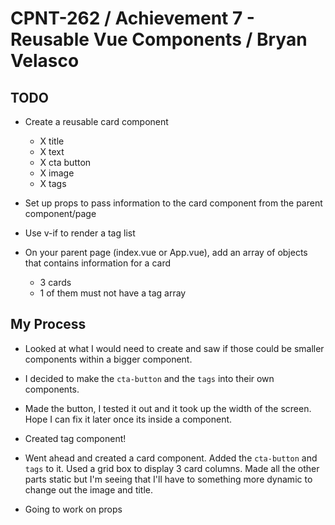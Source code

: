 # CPNT-262 / Achievement 7 - Reusable Vue Components / Bryan Velasco

## TODO

- Create a reusable card component

  - X title
  - X text
  - X cta button
  - X image
  - X tags

- Set up props to pass information to the card component from the parent component/page

- Use v-if to render a tag list

- On your parent page (index.vue or App.vue), add an array of objects that contains information for a card
  - 3 cards
  - 1 of them must not have a tag array

## My Process

- Looked at what I would need to create and saw if those could be smaller components within a bigger component.

- I decided to make the `cta-button` and the `tags` into their own components.

- Made the button, I tested it out and it took up the width of the screen. Hope I can fix it later once its inside a component.

- Created tag component!

- Went ahead and created a card component. Added the `cta-button` and `tags` to it. Used a grid box to display 3 card columns. Made all the other parts static but I'm seeing that I'll have to something more dynamic to change out the image and title.

- Going to work on props
